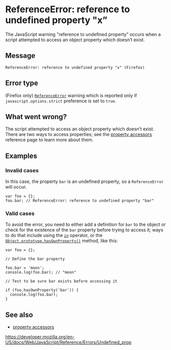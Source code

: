 ReferenceError: reference to undefined property "x”
===================================================

The JavaScript warning "reference to undefined property” occurs when a script attempted to access an object property which doesn’t exist.

Message
-------

    ReferenceError: reference to undefined property "x" (Firefox)

Error type
----------

(Firefox only) [`ReferenceError`](../global_objects/referenceerror) warning which is reported only if `javascript.options.strict` preference is set to `true`.

What went wrong?
----------------

The script attempted to access an object property which doesn’t exist. There are two ways to access properties; see the [property accessors](../operators/property_accessors#0) reference page to learn more about them.

Examples
--------

### Invalid cases

In this case, the property `bar` is an undefined property, so a `ReferenceError` will occur.

    var foo = {};
    foo.bar; // ReferenceError: reference to undefined property "bar"

### Valid cases

To avoid the error, you need to either add a definition for `bar` to the object or check for the existence of the `bar` property before trying to access it; ways to do that include using the [`in`](../operators/in) operator, or the [`Object.prototype.hasOwnProperty()`](../global_objects/object/hasownproperty) method, like this:

    var foo = {};

    // Define the bar property

    foo.bar = 'moon';
    console.log(foo.bar); // "moon"

    // Test to be sure bar exists before accessing it

    if (foo.hasOwnProperty('bar')) {
      console.log(foo.bar);
    }

See also
--------

-   [property accessors](../operators/property_accessors#0)

<a href="https://developer.mozilla.org/en-US/docs/Web/JavaScript/Reference/Errors/Undefined_prop" class="_attribution-link">https://developer.mozilla.org/en-US/docs/Web/JavaScript/Reference/Errors/Undefined_prop</a>
